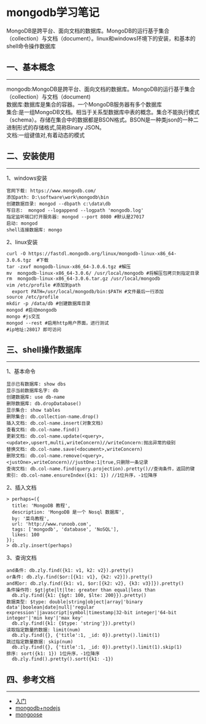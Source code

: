 <!-- 2017/6/15  -->

# mongodb学习笔记

MongoDB是跨平台、面向文档的数据库。MongoDB的运行基于集合（collection）与文档（document）。linux和windows环境下的安装，和基本的shell命令操作数据库

## 一、基本概念

---

mongodb:MongoDB是跨平台、面向文档的数据库。MongoDB的运行基于集合（collection）与文档（document)</br>
数据库:数据库是集合的容器。一个MongoDB服务器有多个数据库</br>
集合:是一组MongoDB文档。相当于关系型数据库中表的概念。集合不能执行模式（schema）。存储在集合中的数据都是BSON格式。BSON是一种类json的一种二进制形式的存储格式,简称Binary JSON。</br>
文档:一组键值对,有着动态的模式</br>

## 二、安装使用

---

1、windows安装

```shell
官网下载: https://www.mongodb.com/
添加path: D:\software\work\mongodb\bin
创建数据目录: mongod --dbpath c:\data\db
写日志:  mongod --logappend --logpath 'mongodb.log'
指定监听端口打开服务器: mongod --port 8080 #默认是27017
启动: mongod
shell连接数据库: mongo
```

2、linux安装

```shell
curl -O https://fastdl.mongodb.org/linux/mongodb-linux-x86_64-3.0.6.tgz  #下载
tar -zxvf mongodb-linux-x86_64-3.0.6.tgz #解压
mv  mongodb-linux-x86_64-3.0.6/ /usr/local/mongodb #将解压包拷贝到指定目录
rm  mongodb-linux-x86_64-3.0.6.tar.gz /usr/local/mongodb
vim /etc/profile #添加到path
  export PATH=/usr/local/mongodb/bin:$PATH #文件最后一行添加
source /etc/profile
mkdir -p /data/db #创建数据库目录
mongod #启动mongodb
mongo #js交互
mongod --rest #启用http用户界面，进行测试
#ip地址:28017 即可访问
```

## 三、shell操作数据库

---

1、基本命令

```shell
显示已有数据库: show dbs
显示当前数据库名字: db
创建数据库: use db-name
删除数据库: db.dropDatabase()
显示集合: show tables
删除集合: db.collection-name.drop()
插入文档: db.col-name.insert(对象文档)
查看文档: db.col-name.find()
更新文档: db.col-name.update(<query>,<update>,upsert,multi,writeConcern)//writeConcern:抛出异常的级别
替换文档: db.col-name.save(<document>,writeConcern)
删除文档: db.col-name.remove(<query>,<justOne>,writeConcern)//justOne:1|true,只删除一条记录
查询文档: db.col-name.find(query.projection).pretty()//查询条件，返回的键
索引: db.col-name.ensureIndex({k1: 1}) //1位升序，-1位降序
```

2、插入文档

```shell
> perhaps=({
  title: 'MongoDB 教程', 
  description: 'MongoDB 是一个 Nosql 数据库',
  by: '菜鸟教程',
  url: 'http://www.runoob.com',
  tags: ['mongodb', 'database', 'NoSQL'],
  likes: 100
});
> db.zly.insert(perhaps)
```

3、查询文档

```shell
and条件: db.zly.find({k1: v1, k2: v2}).pretty()
or条件: db.zly.find($or:[{k1: v1}, {k2: v2}]).pretty()
and和or: db.zly.find({k1: v1, $or:[{k2: v2}, {k3: v3}]}).pretty()
条件操作符: $gt|gte|lt|lte: greater than equal|less than
  db.zly.find({k1: {$gt: 100, $lte: 200}}).pretty()
数据类型: $type: double|string|object|array|'binary data'|boolean|date|null|'regular expression'|javascript|symbol|timestamp|32-bit integer|'64-bit integer'|'min key'|'max key'
  db.zly.find({k1: {$type: 'string'}}).pretty()
读取指定数量的数据: limit(num)
  db.zly.find({}, {'title':1, _id: 0}).pretty().limit(1)
跳过指定数量数据: skip(num)
  db.zly.find({}, {'title':1, _id: 0}).pretty().limit(1).skip(1)
排序: sort({k1: 1}) 1位升序，-1位降序
  db.zly.find().pretty().sort({k1: -1})
```

## 四、参考文档

---

- [入门](http://www.runoob.com/mongodb/mongodb-tutorial.html)
- [mongodb+nodejs](http://mongodb.github.io/node-mongodb-native/2.2/tutorials/main/)
- [mongoose](https://github.com/alsotang/node-lessons/tree/master/lesson15)

